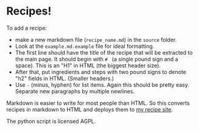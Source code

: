 # Recipes!

To add a recipe:

- make a new markdown file (`recipe_name.md`) in the `source` folder.
- Look at the `example.md.example` file for ideal formatting.
- The first line should have the title of the recipe that will be extracted to the main page. It should begin with `# ` (a single pound sign and a space). This is an "H1" in HTML (the biggest header size).
- After that, put ingredients and steps with two pound signs to denote "h2" fields in HTML. (Smaller headers.)
- Use `-` (minus, hyphen) for list items. Again this should be pretty easy. Separate new paragraphs by multiple newlines.

Markdown is easier to write for most people than HTML. So this converts recipes in markdown to HTML and deploys them to [my recipe site](https://recipes.thiedefamily.org).


The python script is licensed AGPL.
